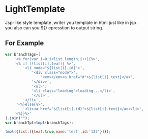 # LightTemplate

  Jsp-like style template ,writer you template in html just like in jsp .  
  you also can you ${} epresstion to output string.
## For Example

```js
var branchTags=[		  
    '<% for(var i=0;i<list.length;i++){%>',
    '<% if (!list[i].leaf){ %>',
		'<li node="${list[i].id}">',				    
			'<div class="node">',
				'<em></em><a href="#">${list[i].text}</a>',
			'</div>',
			'<ul>',
			'<li class="loading">loading...</li>',
			'</ul>',
		'</li>',		
	 '<%}else{%>',
	    '<li><a href="${list[i].id}">${list[i].text}</a></li>',		
	'<%}}%>'			
].join("");	
var branchTpl=tmpl(branchTags);

tmpl({list:[{leaf:true,name:'test',id:'123'}]});
	 
```
